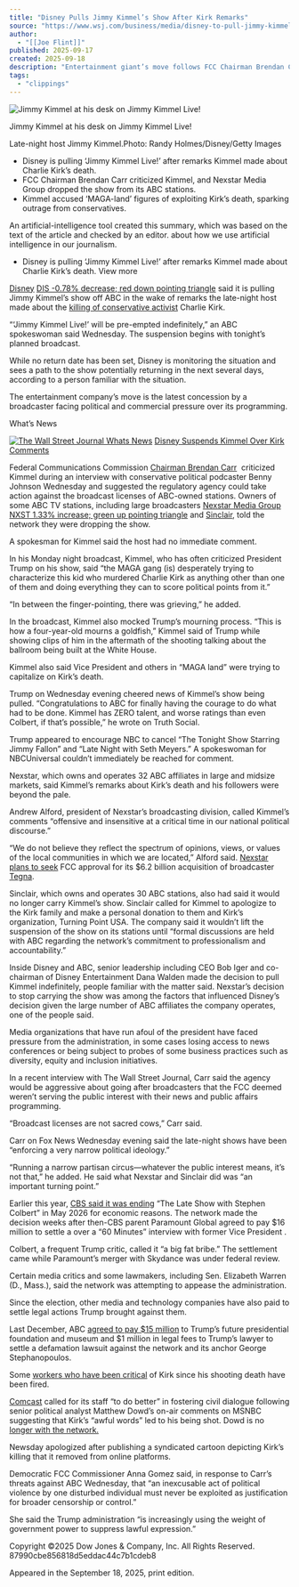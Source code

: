 ```yaml
---
title: "Disney Pulls Jimmy Kimmel’s Show After Kirk Remarks"
source: "https://www.wsj.com/business/media/disney-to-pull-jimmy-kimmels-show-after-kirk-remarks-47b4b400?mod=djem10point"
author:
  - "[[Joe Flint]]"
published: 2025-09-17
created: 2025-09-18
description: "Entertainment giant’s move follows FCC Chairman Brendan Carr’s criticism of late-night host"
tags:
  - "clippings"
---
```

![Jimmy Kimmel at his desk on Jimmy Kimmel Live!](https://images.wsj.net/im-43981273?width=540&size=1.502)

Jimmy Kimmel at his desk on Jimmy Kimmel Live!

Late-night host Jimmy Kimmel.Photo: Randy Holmes/Disney/Getty Images

- Disney is pulling ‘Jimmy Kimmel Live!’ after remarks Kimmel made about Charlie Kirk’s death.
- FCC Chairman Brendan Carr criticized Kimmel, and Nexstar Media Group dropped the show from its ABC stations.
- Kimmel accused ‘MAGA-land’ figures of exploiting Kirk’s death, sparking outrage from conservatives.

An artificial-intelligence tool created this summary, which was based on the text of the article and checked by an editor. about how we use artificial intelligence in our journalism.

- Disney is pulling ‘Jimmy Kimmel Live!’ after remarks Kimmel made about Charlie Kirk’s death.
	View more

[Disney](https://www.wsj.com/market-data/quotes/DIS) [DIS \-0.78% decrease; red down pointing triangle](https://www.wsj.com/market-data/quotes/DIS) said it is pulling Jimmy Kimmel’s show off ABC in the wake of remarks the late-night host made about the [killing of conservative activist](https://www.wsj.com/us-news/charlie-kirk-shooting-utah-valley-university-9c2f9817?mod=article_inline) Charlie Kirk.

“‘Jimmy Kimmel Live!’ will be pre-empted indefinitely,” an ABC spokeswoman said Wednesday. The suspension begins with tonight’s planned broadcast.

While no return date has been set, Disney is monitoring the situation and sees a path to the show potentially returning in the next several days, according to a person familiar with the situation.

The entertainment company’s move is the latest concession by a broadcaster facing political and commercial pressure over its programming.

<audio src="https://traffic.megaphone.fm/WSJ3830256509.mp3?updated=1758193920" title="Disney Suspends Kimmel Over Kirk Comments">Your browser does not support the audio tag.</audio>

What’s News

[![The Wall Street Journal Whats News](https://images.wsj.net/im-915199?height=60&size=1&pixel_ratio=1)](https://www.wsj.com/podcasts/whats-news) [Disney Suspends Kimmel Over Kirk Comments](https://www.wsj.com/podcasts/whats-news/disney-suspends-kimmel-over-kirk-comments/A6F29A0A-418C-44EC-9B38-35DC8EB8DC13)

Federal Communications Commission [Chairman Brendan Carr](https://www.wsj.com/business/media/brendan-carr-fcc-chairman-3565c857?mod=article_inline)  criticized Kimmel during an interview with conservative political podcaster Benny Johnson Wednesday and suggested the regulatory agency could take action against the broadcast licenses of ABC-owned stations. Owners of some ABC TV stations, including large broadcasters [Nexstar Media Group](https://www.wsj.com/market-data/quotes/NXST) [NXST 1.33% increase; green up pointing triangle](https://www.wsj.com/market-data/quotes/NXST) and [Sinclair](https://www.wsj.com/market-data/quotes/SBGI), told the network they were dropping the show.

A spokesman for Kimmel said the host had no immediate comment.

In his Monday night broadcast, Kimmel, who has often criticized President Trump on his show, said “the MAGA gang (is) desperately trying to characterize this kid who murdered Charlie Kirk as anything other than one of them and doing everything they can to score political points from it.”

“In between the finger-pointing, there was grieving,” he added.

In the broadcast, Kimmel also mocked Trump’s mourning process. “This is how a four-year-old mourns a goldfish,” Kimmel said of Trump while showing clips of him in the aftermath of the shooting talking about the ballroom being built at the White House.

Kimmel also said Vice President and others in “MAGA land” were trying to capitalize on Kirk’s death.

Trump on Wednesday evening cheered news of Kimmel’s show being pulled. “Congratulations to ABC for finally having the courage to do what had to be done. Kimmel has ZERO talent, and worse ratings than even Colbert, if that’s possible,” he wrote on Truth Social.

Trump appeared to encourage NBC to cancel “The Tonight Show Starring Jimmy Fallon” and “Late Night with Seth Meyers.” A spokeswoman for NBCUniversal couldn’t immediately be reached for comment.

Nexstar, which owns and operates 32 ABC affiliates in large and midsize markets, said Kimmel’s remarks about Kirk’s death and his followers were beyond the pale.

Andrew Alford, president of Nexstar’s broadcasting division, called Kimmel’s comments “offensive and insensitive at a critical time in our national political discourse.”

“We do not believe they reflect the spectrum of opinions, views, or values of the local communities in which we are located,” Alford said. [Nexstar plans to seek](https://www.wsj.com/business/deals/nexstar-to-buy-tegna-for-6-2-billion-53a01da9?mod=article_inline) FCC approval for its $6.2 billion acquisition of broadcaster [Tegna](https://www.wsj.com/market-data/quotes/TGNA).

Sinclair, which owns and operates 30 ABC stations, also had said it would no longer carry Kimmel’s show. Sinclair called for Kimmel to apologize to the Kirk family and make a personal donation to them and Kirk’s organization, Turning Point USA. The company said it wouldn’t lift the suspension of the show on its stations until “formal discussions are held with ABC regarding the network’s commitment to professionalism and accountability.”

Inside Disney and ABC, senior leadership including CEO Bob Iger and co-chairman of Disney Entertainment Dana Walden made the decision to pull Kimmel indefinitely, people familiar with the matter said. Nexstar’s decision to stop carrying the show was among the factors that influenced Disney’s decision given the large number of ABC affiliates the company operates, one of the people said.

Media organizations that have run afoul of the president have faced pressure from the administration, in some cases losing access to news conferences or being subject to probes of some business practices such as diversity, equity and inclusion initiatives.

In a recent interview with The Wall Street Journal, Carr said the agency would be aggressive about going after broadcasters that the FCC deemed weren’t serving the public interest with their news and public affairs programming.

“Broadcast licenses are not sacred cows,” Carr said.

Carr on Fox News Wednesday evening said the late-night shows have been “enforcing a very narrow political ideology.”

“Running a narrow partisan circus—whatever the public interest means, it’s not that,” he added. He said what Nexstar and Sinclair did was “an important turning point.”

Earlier this year, [CBS said it was ending](https://www.wsj.com/business/media/cbs-to-end-late-show-in-may-concluding-decades-long-run-3c93a6b8?mod=article_inline) “The Late Show with Stephen Colbert” in May 2026 for economic reasons. The network made the decision weeks after then-CBS parent Paramount Global agreed to pay $16 million to settle a over a “60 Minutes” interview with former Vice President .

Colbert, a frequent Trump critic, called it “a big fat bribe.” The settlement came while Paramount’s merger with Skydance was under federal review.

Certain media critics and some lawmakers, including Sen. Elizabeth Warren (D., Mass.), said the network was attempting to appease the administration.

Since the election, other media and technology companies have also paid to settle legal actions Trump brought against them.

Last December, ABC [agreed to pay $15 million](https://www.wsj.com/business/media/abc-news-to-pay-15-million-to-settle-donald-trump-defamation-lawsuit-f1b8812d?mod=article_inline) to Trump’s future presidential foundation and museum and $1 million in legal fees to Trump’s lawyer to settle a defamation lawsuit against the network and its anchor George Stephanopoulos.

Some [workers who have been critical](https://www.wsj.com/business/charlie-kirk-death-social-media-post-jobs-0773a8ac?mod=article_inline) of Kirk since his shooting death have been fired.

[Comcast](https://www.wsj.com/market-data/quotes/CMCSA) called for its staff “to do better” in fostering civil dialogue following senior political analyst Matthew Dowd’s on-air comments on MSNBC suggesting that Kirk’s “awful words” led to his being shot. Dowd is no  [longer with the network.](https://www.wsj.com/livecoverage/charlie-kirk-shot/card/dowd-no-longer-with-msnbc-after-on-air-comments-about-kirk-ckjUQhDAQMvdt30ueJxu?mod=article_inline)

Newsday apologized after publishing a syndicated cartoon depicting Kirk’s killing that it removed from online platforms.

Democratic FCC Commissioner Anna Gomez said, in response to Carr’s threats against ABC Wednesday, that “an inexcusable act of political violence by one disturbed individual must never be exploited as justification for broader censorship or control.”

She said the Trump administration “is increasingly using the weight of government power to suppress lawful expression.”

Copyright ©2025 Dow Jones & Company, Inc. All Rights Reserved. 87990cbe856818d5eddac44c7b1cdeb8

Appeared in the September 18, 2025, print edition.